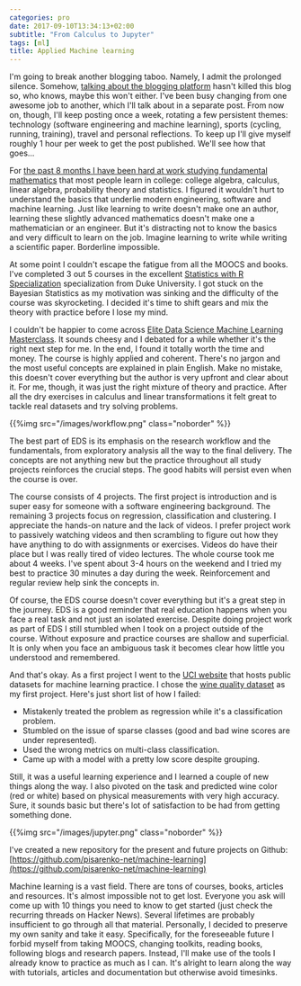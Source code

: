```yaml
---
categories: pro
date: 2017-09-10T13:34:13+02:00
subtitle: "From Calculus to Jupyter"
tags: [ml]
title: Applied Machine learning
---
```


I'm going to break another blogging taboo. Namely, I admit the prolonged silence. Somehow, [talking about the blogging platform](/blog/2017/04/28/hugo-static-site-generator/) hasn't killed this blog so, who knows, maybe this won't either. I've been busy changing from one awesome job to another, which I'll talk about in a separate post. From now on, though, I'll keep posting once a week, rotating a few persistent themes: technology (software engineering and machine learning), sports (cycling, running, training), travel and personal reflections. To keep up I'll give myself roughly 1 hour per week to get the post published. We'll see how that goes...<!--more-->

For [the past 8 months I have been hard at work studying fundamental mathematics](/blog/2017/04/25/learning-math/) that most people learn in college: college algebra, calculus, linear algebra, probability theory and statistics. I figured it wouldn't hurt to understand the basics that underlie modern engineering, software and machine learning. Just like learning to write doesn't make one an author, learning these slightly advanced mathematics doesn't make one a mathematician or an engineer. But it's distracting not to know the basics and very difficult to learn on the job. Imagine learning to write while writing a scientific paper. Borderline impossible.

At some point I couldn't escape the fatigue from all the MOOCS and books. I've completed 3 out 5 courses in the excellent [Statistics with R Specialization](https://www.coursera.org/specializations/statistics) specialization from Duke University. I got stuck on the Bayesian Statistics as my motivation was sinking and the difficulty of the course was skyrocketing. I decided it's time to shift gears and mix the theory with practice before I lose my mind.

I couldn't be happier to come across [Elite Data Science Machine Learning Masterclass](https://elitedatascience.com/machine-learning-masterclass). It sounds cheesy and I debated for a while whether it's the right next step for me. In the end, I found it totally worth the time and money. The course is highly applied and coherent. There's no jargon and the most useful concepts are explained in plain English. Make no mistake, this doesn't cover everything but the author is very upfront and clear about it. For me, though, it was just the right mixture of theory and practice. After all the dry exercises in calculus and linear transformations it felt great to tackle real datasets and try solving problems.

{{%img src="/images/workflow.png" class="noborder" %}}

The best part of EDS is its emphasis on the research workflow and the fundamentals, from exploratory analysis all the way to the final delivery. The concepts are not anything new but the practice throughout all study projects reinforces the crucial steps. The good habits will persist even when the course is over.

The course consists of 4 projects. The first project is introduction and is super easy for someone with a software engineering background. The remaining 3 projects focus on regression, classification and clustering. I appreciate the hands-on nature and the lack of videos. I prefer project work to passively watching videos and then scrambling to figure out how they have anything to do with assignments or exercises. Videos do have their place but I was really tired of video lectures. The whole course took me about 4 weeks. I've spent about 3-4 hours on the weekend and I tried my best to practice 30 minutes a day during the week. Reinforcement and regular review help sink the concepts in.

Of course, the EDS course doesn't cover everything but it's a great step in the journey. EDS is a good reminder that real education happens when you face a real task and not just an isolated exercise. Despite doing project work as part of EDS I still stumbled when I took on a project outside of the course. Without exposure and practice courses are shallow and superficial. It is only when you face an ambiguous task it becomes clear how little you understood and remembered.

And that's okay. As a first project I went to the [UCI website](http://archive.ics.uci.edu/ml/) that hosts public datasets for machine learning practice. I chose the [wine quality dataset](http://archive.ics.uci.edu/ml/machine-learning-databases/wine-quality/) as my first project. Here's just short list of how I failed:
 
 * Mistakenly treated the problem as regression while it's a classification problem.
 * Stumbled on the issue of sparse classes (good and bad wine scores are under represented).
 * Used the wrong metrics on multi-class classification.
 * Came up with a model with a pretty low score despite grouping.

Still, it was a useful learning experience and I learned a couple of new things along the way. I also pivoted on the task and predicted wine color (red or white) based on physical measurements with very high accuracy. Sure, it sounds basic but there's lot of satisfaction to be had from getting something done.

{{%img src="/images/jupyter.png" class="noborder" %}}

I've created a new repository for the present and future projects on Github:
[https://github.com/pisarenko-net/machine-learning](https://github.com/pisarenko-net/machine-learning)

Machine learning is a vast field. There are tons of courses, books, articles and resources. It's almost impossible not to get lost. Everyone you ask will come up with 10 things you need to know to get started (just check the recurring threads on Hacker News). Several lifetimes are probably insufficient to go through all that material. Personally, I decided to preserve my own sanity and take it easy. Specifically, for the foreseeable future I forbid myself from taking MOOCS, changing toolkits, reading books, following blogs and research papers. Instead, I'll make use of the tools I already know to practice as much as I can. It's alright to learn along the way with tutorials, articles and documentation but otherwise avoid timesinks.